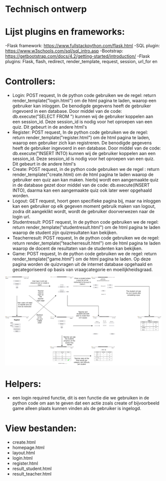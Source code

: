 
# Technisch ontwerp

# Lijst plugins en frameworks:
-Flask framework: https://www.fullstackpython.com/flask.html 
-SQL plugin: https://www.w3schools.com/sql/sql_intro.asp 
-Bootstrap: https://getbootstrap.com/docs/4.2/getting-started/introduction/ 
-Flask plugins: Flask, flash, redirect, render_template, request, session, url_for en 

# Controllers:

- Login: POST request, In de python code gebruiken we de regel: return render_template("login.html") om de html pagina te laden, waarop een gebruiker kan inloggen. De benodigde gegevens heeft de gebruiker ingevoerd in een database. Door middel van de code: db.execute("SELECT FROM ") kunnen wij de gebruiker koppelen aan een session_id. Deze session_id is nodig voor het oproepen van een quiz. Dit gebeurt in de andere html's 
- Register: POST request, In de python code gebruiken we de regel: return render_template("register.html") om de html pagina te laden, waarop een gebruiker zich kan registreren. De benodigde gegevens heeft de gebruiker ingevoerd in een database. Door middel van de code: db.execute("INSERT INTO) kunnen wij de gebruiker koppelen aan een session_id. Deze session_id is nodig voor het oproepen van een quiz. Dit gebeurt in de andere html's 
- Create: POST request, in de python code gebruiken we de regel : return render_template("create.html) om de html pagina te laden waarop de gebruiker een quiz aan kan maken. hierbij wordt een aangemaakte quiz in de database gezet door middel van de code: db.execute(INSERT INTO), daarma kan een aangemaakte quiz ook later weer opgehaald worden.
- Logout: GET request, hoort geen specifieke pagina bij, maar na inloggen kan een gebruiker op elk gegeven moment gebruik maken van logout, zodra dit aangeklikt wordt, wordt de gebruiker doorverwezen naar de login url.
- Studentresult: POST request, In de python code gebruiken we de regel: return render_template("studentresult.html") om de html pagina te laden waarop de student zijn quizresultaten kan bekijken.
- Teacherresult: POST request, In de python code gebruiken we de regel: return render_template("teacherresult.html") om de html pagina te laden waarop de docent de resultaten van de studenten kan bekijken.
- Game: POST request, In de python code gebruiken we de regel: return render_template("game.html") om de html pagina te laden. Op deze pagina worden de quizvragen uit de internet database opgehaald en gecategoriseerd op basis van vraagcategorie en moeilijkheidsgraad.


![](Projectvoorstel.png)


# Helpers:

- een login required functie, dit is een functie die we gebruiken in de python code om aan te geven dat een actie zoals create of bijvoorbeeld game alleen plaats kunnen vinden als de gebruiker is ingelogd.




# View bestanden:

- create.html
- homepage.html
- layout.html
- login.html
- register.html
- result_student.html
- result_teacher.html
